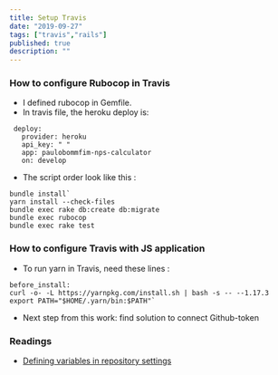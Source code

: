 ```yaml
---
title: Setup Travis
date: "2019-09-27"
tags: ["travis","rails"]
published: true
description: ""
---
```


### How to configure Rubocop in Travis

- I defined rubocop in Gemfile.
- In travis file, the heroku deploy is:

```
 deploy:
   provider: heroku
   api_key: " "
   app: paulobommfim-nps-calculator
   on: develop
```

- The script order look like this :

```
bundle install`
yarn install --check-files
bundle exec rake db:create db:migrate
bundle exec rubocop 
bundle exec rake test
```

### How to configure Travis with JS application

- To run yarn in Travis, need these lines :
```
before_install:
curl -o- -L https://yarnpkg.com/install.sh | bash -s -- --1.17.3
export PATH="$HOME/.yarn/bin:$PATH"`
```
- Next step from this work: find solution to connect Github-token

### Readings

- [Defining variables in repository settings](https://docs.travis-ci.com/user/environment-variables/#defining-variables-in-repository-settings)